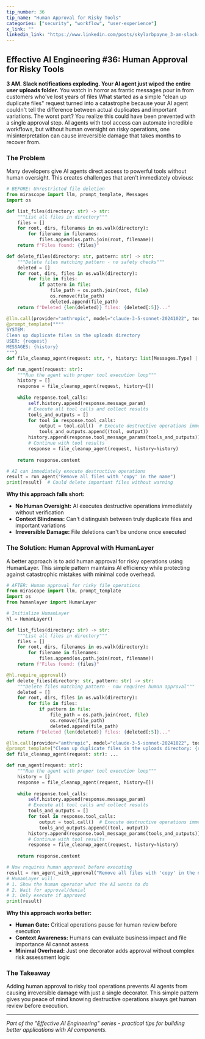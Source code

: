 ```yaml
---
tip_number: 36
tip_name: "Human Approval for Risky Tools"
categories: ["security", "workflow", "user-experience"]
x_link: ""
linkedin_link: "https://www.linkedin.com/posts/skylarbpayne_3-am-slack-notifications-exploding-your-activity-7348410898111250444-ivin?utm_source=share&utm_medium=member_desktop&rcm=ACoAABKpCf4BI_Yx2u7h66sgi5z1NF3aEYFHgps"
---
```


## Effective AI Engineering #36: Human Approval for Risky Tools

**3 AM. Slack notifications exploding. Your AI agent just wiped the entire user uploads folder.** You watch in horror as frantic messages pour in from customers who've lost years of files
What started as a simple "clean up duplicate files" request turned into a catastrophe because your AI agent couldn't tell the difference between actual duplicates and important variations.
The worst part? You realize this could have been prevented with a single approval step. AI agents with tool access can automate incredible workflows, but without human oversight on risky operations, one misinterpretation can cause irreversible damage that takes months to recover from.

### The Problem

Many developers give AI agents direct access to powerful tools without human oversight. This creates challenges that aren't immediately obvious:

```python
# BEFORE: Unrestricted file deletion
from mirascope import llm, prompt_template, Messages
import os

def list_files(directory: str) -> str:
    """List all files in directory"""
    files = []
    for root, dirs, filenames in os.walk(directory):
        for filename in filenames:
            files.append(os.path.join(root, filename))
    return f"Files found: {files}"

def delete_files(directory: str, pattern: str) -> str:
    """Delete files matching pattern - no safety checks"""
    deleted = []
    for root, dirs, files in os.walk(directory):
        for file in files:
            if pattern in file:
                file_path = os.path.join(root, file)
                os.remove(file_path)
                deleted.append(file_path)
    return f"Deleted {len(deleted)} files: {deleted[:5]}..."

@llm.call(provider="anthropic", model="claude-3-5-sonnet-20241022", tools=[list_files, delete_files])
@prompt_template(""""
SYSTEM:
Clean up duplicate files in the uploads directory
USER: {request}
MESSAGES: {history}
""")
def file_cleanup_agent(request: str, *, history: list[Messages.Type] | None = None): ...

def run_agent(request: str):
    """Run the agent with proper tool execution loop"""
    history = []
    response = file_cleanup_agent(request, history=[])
    
    while response.tool_calls:
        self.history.append(response.message_param)
        # Execute all tool calls and collect results
        tools_and_outputs = []
        for tool in response.tool_calls:
            output = tool.call()  # Execute destructive operations immediately
            tools_and_outputs.append((tool, output))
        history.append(response.tool_message_params(tools_and_outputs))
        # Continue with tool results
        response = file_cleanup_agent(request, history=history)
    
    return response.content

# AI can immediately execute destructive operations
result = run_agent("Remove all files with 'copy' in the name")
print(result)  # Could delete important files without warning
```

**Why this approach falls short:**

- **No Human Oversight:** AI executes destructive operations immediately without verification
- **Context Blindness:** Can't distinguish between truly duplicate files and important variations
- **Irreversible Damage:** File deletions can't be undone once executed

### The Solution: Human Approval with HumanLayer

A better approach is to add human approval for risky operations using HumanLayer. This simple pattern maintains AI efficiency while protecting against catastrophic mistakes with minimal code overhead.

```python
# AFTER: Human approval for risky file operations
from mirascope import llm, prompt_template
import os
from humanlayer import HumanLayer

# Initialize HumanLayer
hl = HumanLayer()

def list_files(directory: str) -> str:
    """List all files in directory"""
    files = []
    for root, dirs, filenames in os.walk(directory):
        for filename in filenames:
            files.append(os.path.join(root, filename))
    return f"Files found: {files}"

@hl.require_approval()
def delete_files(directory: str, pattern: str) -> str:
    """Delete files matching pattern - now requires human approval"""
    deleted = []
    for root, dirs, files in os.walk(directory):
        for file in files:
            if pattern in file:
                file_path = os.path.join(root, file)
                os.remove(file_path)
                deleted.append(file_path)
    return f"Deleted {len(deleted)} files: {deleted[:5]}..."

@llm.call(provider="anthropic", model="claude-3-5-sonnet-20241022", tools=[list_files, delete_files])
@prompt_template("Clean up duplicate files in the uploads directory: {request}")
def file_cleanup_agent(request: str): ...

def run_agent(request: str):
    """Run the agent with proper tool execution loop"""
    history = []
    response = file_cleanup_agent(request, history=[])
    
    while response.tool_calls:
        self.history.append(response.message_param)
        # Execute all tool calls and collect results
        tools_and_outputs = []
        for tool in response.tool_calls:
            output = tool.call()  # Execute destructive operations immediately
            tools_and_outputs.append((tool, output))
        history.append(response.tool_message_params(tools_and_outputs))
        # Continue with tool results
        response = file_cleanup_agent(request, history=history)
    
    return response.content

# Now requires human approval before executing
result = run_agent_with_approval("Remove all files with 'copy' in the name")
# HumanLayer will:
# 1. Show the human operator what the AI wants to do
# 2. Wait for approval/denial  
# 3. Only execute if approved
print(result)
```

**Why this approach works better:**

- **Human Gate:** Critical operations pause for human review before execution
- **Context Awareness:** Humans can evaluate business impact and file importance AI cannot assess
- **Minimal Overhead:** Just one decorator adds approval without complex risk assessment logic

### The Takeaway

Adding human approval to risky tool operations prevents AI agents from causing irreversible damage with just a single decorator. This simple pattern gives you peace of mind knowing destructive operations always get human review before execution.

---
*Part of the "Effective AI Engineering" series - practical tips for building better applications with AI components.*